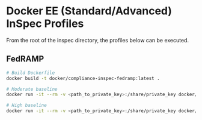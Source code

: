 #  Docker EE (Standard/Advanced) InSpec Profiles

From the root of the inspec directory, the profiles below can be executed.

## FedRAMP

```sh
# Build Dockerfile
docker build -t docker/compliance-inspec-fedramp:latest .

# Moderate baseline
docker run -it --rm -v <path_to_private_key>:/share/private_key docker/compliance-inspec-fedramp:latest exec Moderate -t ssh://user@host -i /share/private_key --sudo

# High baseline
docker run -it --rm -v <path_to_private_key>:/share/private_key docker/compliance-inspec-fedramp:latest exec High -t ssh://user@host -i /share/private_key --sudo
```
